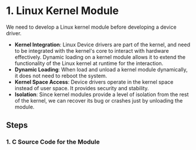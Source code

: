 # 1. Linux Kernel Module
We need to develop a Linux kernel module before developing a device driver.

* **Kernel Integration**: Linux Device drivers are part of the kernel, and need to be integrated with the kernel's core to interact with hardware effectively. Dynamic loading on a kernel module allows it to extend the functionality of the Linux kernel at runtime for the interaction.
* **Dynamic Loading**: When load and unload a kernel module dynamically, it does not need to reboot the system.
* **Kernel Space Access**: Device drivers operate in the kernel space instead of user space. It provides security and stability.
* **Isolation**: Since kernel modules provide a level of isolation from the rest of the kernel, we can recover its bug or crashes just by unloading the module.

## Steps
### 1. C Source Code for the Module
